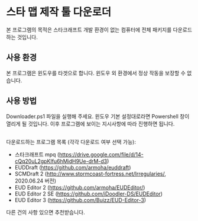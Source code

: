 # 스타 맵 제작 툴 다운로더

본 프로그램의 목적은 스타크래프트 개발 환경이 없는 컴퓨터에 전체 패키지를 다운로드하는 것입니다.

## 사용 환경

본 프로그램은 윈도우를 타겟으로 합니다. 윈도우 외 환경에서 정상 작동을 보장할 수 없습니다.

## 사용 방법

Downloader.ps1 파일을 실행해 주세요. 윈도우 기본 설정대로라면 Powershell 창이 열리게 될 것입니다.
이후 프로그램에 보이는 지시사항에 따라 진행하면 됩니다.

## 

다운로드하는 프로그램 목록 (각각 다운로드 여부 선택 가능):
* 스타크래프트 mpq (https://drive.google.com/file/d/14-cQq20uL2gpKIfu6hMidH9Ue-drM-d3)
* EUDDraft (https://github.com/armoha/euddraft)
* SCMDraft 2 (http://www.stormcoast-fortress.net/Irregularies/, 2020.06.24 버전)
* EUD Editor 2 (https://github.com/armoha/EUDEditor/)
* EUD Editor 2 SE (https://github.com/iDoodler-DS/EUDEditor)
* EUD Editor 3 (https://github.com/Buizz/EUD-Editor-3)

다른 건의 사항 있으면 추천받습니다.
